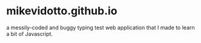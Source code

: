 # mikevidotto.github.io

a messily-coded and buggy typing test web application that I made to learn a bit of Javascript.

